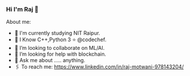 ### Hi I'm Raj 👋



About me:
- 🔭 I'm currently studying NIT Raipur.
- 🌱 I Know C++,Python 3 ⭐️ @codechef.
- 👯 I’m looking to collaborate on ML/AI.
- 🤔 I’m looking for help with blockchain.
- 💬 Ask me about ..... anything.
- 🖇 To reach me: https://www.linkedin.com/in/raj-motwani-978143204/

